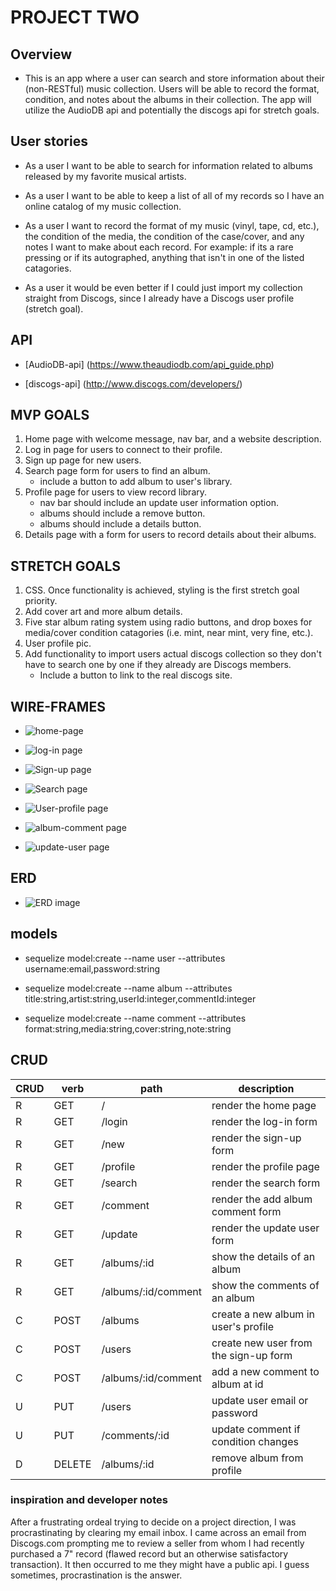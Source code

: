 # PROJECT TWO

## __Overview__

* This is an app where a user can search and store information about their (non-RESTful) music collection. Users will be able to record the format, condition, and notes about the albums in their collection. The app will utilize the AudioDB api and potentially the discogs api for stretch goals.  

## __User stories__

* As a user I want to be able to search for information related to albums released by my favorite musical artists.

* As a user I want to be able to keep a list of all of my records so I have an online catalog of my music collection.

* As a user I want to record the format of my music (vinyl, tape, cd, etc.), the condition of the media, the condition of the case/cover, and any notes I want to make about each record. For example: if its a rare pressing or if its autographed, anything that isn't in one of the listed catagories.

* As a user it would be even better if I could just import my collection straight from Discogs, since I already have a Discogs user profile (stretch goal).


## __API__

* [AudioDB-api] (https://www.theaudiodb.com/api_guide.php)

* [discogs-api] (http://www.discogs.com/developers/)


## __MVP GOALS__

1. Home page with welcome message, nav bar, and a website description.
2. Log in page for users to connect to their profile.
3. Sign up page for new users.
4. Search page form for users to find an album.
    * include a button to add album to user's library.
5. Profile page for users to view record library.
    * nav bar should include an update user information option.
    * albums should include a remove button.
    * albums should include a details button.
6. Details page with a form for users to record details about their albums.
    

## __STRETCH GOALS__

1. CSS. Once functionality is achieved, styling is the first stretch goal priority. 
2. Add cover art and more album details.
3. Five star album rating system using radio buttons, and drop boxes for media/cover condition catagories (i.e. mint, near mint, very fine, etc.).
4. User profile pic.
5. Add functionality to import users actual discogs collection so they don't have to search one by one if they already are Discogs members.
    * Include a button to link to the real discogs site.


## __WIRE-FRAMES__

* ![home-page](images/home-wire-1.jpg)

* ![log-in page](images/log-in-wire-1.jpg)

* ![Sign-up page](images/sign-up-wire-1.jpg)

* ![Search page](images/search-wire-1.jpg)

* ![User-profile page](images/profile-wire-1%20(2).jpg)

* ![album-comment page](images/Comment-wire-1%20(1).jpg)

* ![update-user page](images/update-user-wire-1.jpg)


## __ERD__

* ![ERD image](images/ERD.svg)

## __models__

* sequelize model:create --name user --attributes username:email,password:string

* sequelize model:create --name album --attributes title:string,artist:string,userId:integer,commentId:integer

* sequelize model:create --name comment --attributes format:string,media:string,cover:string,note:string


## __CRUD__

CRUD | verb   | path                 | description                                  |
-----|--------|----------------------|----------------------------------------------|
R    | GET    | /                    | render the home page                         |
R    | GET    | /login               | render the log-in form                       |
R    | GET    | /new                 | render the sign-up form                      |
R    | GET    | /profile             | render the profile page                      |
R    | GET    | /search              | render the search form                       |
R    | GET    | /comment             | render the add album comment form            |
R    | GET    | /update              | render the update user form                  |
R    | GET    | /albums/:id          | show the details of an album                 |
R    | GET    | /albums/:id/comment  | show the comments of an album                |
C    | POST   | /albums              | create a new album in user's profile         |
C    | POST   | /users               | create new user from the sign-up form        |
C    | POST   | /albums/:id/comment  | add a new comment to album at id             |
U    | PUT    | /users               | update user email or password                |
U    | PUT    | /comments/:id        | update comment if condition changes          |
D    | DELETE | /albums/:id          | remove album from profile                    |




### inspiration and developer notes

After a frustrating ordeal trying to decide on a project direction, I was procrastinating by clearing my email inbox. I came across an email from Discogs.com prompting me to review a seller from whom I had recently purchased a 7" record (flawed record but an otherwise satisfactory transaction). It then occurred to me they might have a public api. I guess sometimes, procrastination is the answer.

